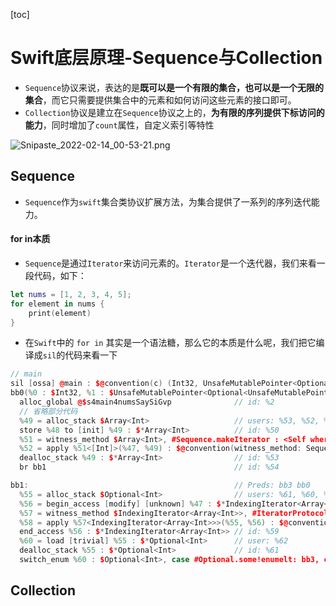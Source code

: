 [toc]

# Swift底层原理-Sequence与Collection

-  `Sequence`协议来说，表达的是**既可以是一个有限的集合，也可以是一个无限的集合**，而它只需要提供集合中的元素和如何访问这些元素的接口即可。
- `Collection`协议是建立在`Sequence`协议之上的，**为有限的序列提供下标访问的能力**，同时增加了`count`属性，自定义索引等特性

![Snipaste_2022-02-14_00-53-21.png](https://p9-juejin.byteimg.com/tos-cn-i-k3u1fbpfcp/6a8f5bc42dc34d088c01c1bc7b7327af~tplv-k3u1fbpfcp-zoom-in-crop-mark:4536:0:0:0.awebp?)

## Sequence

- `Sequence`作为`swift`集合类协议扩展方法，为集合提供了一系列的序列迭代能力。

#### for in本质

- `Sequence`是通过`Iterator`来访问元素的。`Iterator`是一个迭代器，我们来看一段代码，如下：

```swift
let nums = [1, 2, 3, 4, 5];
for element in nums {
    print(element)
}
```

- 在`Swift`中的 `for in` 其实是一个语法糖，那么它的本质是什么呢，我们把它编译成`sil`的代码来看一下

```c++
// main
sil [ossa] @main : $@convention(c) (Int32, UnsafeMutablePointer<Optional<UnsafeMutablePointer<Int8>>>) -> Int32 {
bb0(%0 : $Int32, %1 : $UnsafeMutablePointer<Optional<UnsafeMutablePointer<Int8>>>):
  alloc_global @$s4main4numsSaySiGvp              // id: %2
  // 省略部分代码
  %49 = alloc_stack $Array<Int>                   // users: %53, %52, %50
  store %48 to [init] %49 : $*Array<Int>          // id: %50
  %51 = witness_method $Array<Int>, #Sequence.makeIterator : <Self where Self : Sequence> (__owned Self) -> () -> Self.Iterator : $@convention(witness_method: Sequence) <τ_0_0 where τ_0_0 : Sequence> (@in τ_0_0) -> @out τ_0_0.Iterator // user: %52
  %52 = apply %51<[Int]>(%47, %49) : $@convention(witness_method: Sequence) <τ_0_0 where τ_0_0 : Sequence> (@in τ_0_0) -> @out τ_0_0.Iterator
  dealloc_stack %49 : $*Array<Int>                // id: %53
  br bb1                                          // id: %54

bb1:                                              // Preds: bb3 bb0
  %55 = alloc_stack $Optional<Int>                // users: %61, %60, %58
  %56 = begin_access [modify] [unknown] %47 : $*IndexingIterator<Array<Int>> // users: %59, %58
  %57 = witness_method $IndexingIterator<Array<Int>>, #IteratorProtocol.next : <Self where Self : IteratorProtocol> (inout Self) -> () -> Self.Element? : $@convention(witness_method: IteratorProtocol) <τ_0_0 where τ_0_0 : IteratorProtocol> (@inout τ_0_0) -> @out Optional<τ_0_0.Element> // user: %58
  %58 = apply %57<IndexingIterator<Array<Int>>>(%55, %56) : $@convention(witness_method: IteratorProtocol) <τ_0_0 where τ_0_0 : IteratorProtocol> (@inout τ_0_0) -> @out Optional<τ_0_0.Element>
  end_access %56 : $*IndexingIterator<Array<Int>> // id: %59
  %60 = load [trivial] %55 : $*Optional<Int>      // user: %62
  dealloc_stack %55 : $*Optional<Int>             // id: %61
  switch_enum %60 : $Optional<Int>, case #Optional.some!enumelt: bb3, case #Optional.none!enumelt: bb2 // id: %62
```



## Collection